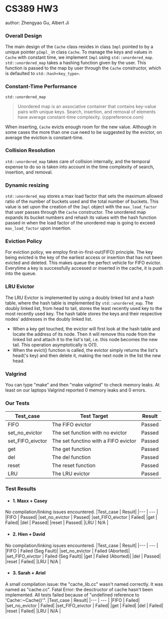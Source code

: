# CS389 HW3 
author: Zhengyao Gu, Albert Ji

### Overall Design
The main design of the `Cache` class resides in class `Impl` pointed to by a unique pointer `pImpl_` in class `Cache`. To manage the keys and values in `Cache` with constant time,
we implement `Impl` using `std::unordered_map`. `std::unordered_map` takes a hashing function given by the user. This function is passed to the map by user through the `Cache` constructor, 
which is defaulted to `std::hash<key_type>`.

### Constant-Time Performance
`std::unordered_map`

> Unordered map is an associative container that contains key-value pairs with unique keys.
> Search, insertion, and removal of elements have average constant-time complexity. 
> (cppreference.com)

When inserting, `Cache` evicts enough room for the new value. Although in some cases the more than one cue need to be suggested by the evictor,
on average the eviction is constant-time.

### Collision Resolution
`std::unordered_map` takes care of collision internally, and the temporal expense to do so is taken into account in the time complexity of search,
insertion, and removal.

### Dynamic resizing
`std::unordered_map` stores a max load factor that sets the maximum allowed ratio of the number of buckets used and the total number of buckets. This value is set upon the creation of the `Impl` object with the 
`max_load_factor` that user passes through the `Cache` constructor.
The unordered map expands its bucket numbers and rehash its values with the hash function passed in when the load factor of the unordered map is going to exceed `max_load_factor` upon insertion.

### Eviction Policy
For eviction policy, we employ first-in-first-out(FIFO) principle. The key being evicted is the key of the earliest access or insertion that has not been evicted and deleted.
This makes queue the perfect vehicle for FIFO evictor. Everytime a key is successfully accessed or inserted in the cache, it is push into the queue.

### LRU Evictor
The LRU Evictor is implemented by using a doubly linked list and a hash table, where the hash table is implemented by `std::unordered_map`. The doubly linked list, from head to tail, stores the least recently used key to the most recently used key. The hash table stores the keys and their respective nodes' addresses in the doubly linked list.
 - When a key get touched, the evictor will first look at the hash table and locate the address of its node. Then it will remove this node from the linked list and attach it to the list's tail, i.e. this node becomes the new tail. This operation asymptotically is O(1). 
 - When the evict() function is called, the evictor simply returns the list's head('s key) and then delete it, making the next node in the list the new head.

### Valgrind
You can type "make" and then "make valgrind" to check memory leaks. At least on our laptops Valgrind reported 0 memory leaks and 0 errors.

### Our Tests
|Test_case | Test Target | Result|
|--- | --- | --- |
|FIFO | The FIFO evictor | Passed|
|set_no_evictor | The set function with no evictor | Passed|
|set_FIFO_eivctor | The set functino with a FIFO evictor |  Passed|
|get | The get function |  Passed|
|del | The del function | Passed|
|reset | The reset function | Passed|
|LRU | The LRU evictor | Passed |

### Test Results
- #### 1. Maxx + Casey
No compilation/linking issues encountered.
|Test_case | Result|
|--- | --- |
|FIFO | Passed|
|set_no_evictor | Passed|
|set_FIFO_eivctor | Failed|
|get | Failed|
|del | Passed|
|reset | Passed|
|LRU | N/A |
- #### 2. Hien + David
No compilation/linking issues encountered.
|Test_case | Result|
|--- | --- |
|FIFO | Failed (Seg Fault)|
|set_no_evictor | Failed (Aborted)|
|set_FIFO_eivctor | Failed (Seg Fault)|
|get | Failed (Aborted)|
|del | Passed|
|reset | Failed|
|LRU | N/A |
- #### 3. Sarah + Ariel
A small compilation issue: the "cache_lib.cc" wasn't named correctly. It was named as "cache.cc".
Fatal Error: the desctructor of cache hasn't been implemented. All tests failed because of "undefined reference to 'Cache::~Cache()'".
|Test_case | Result|
|--- | --- |
|FIFO | Failed|
|set_no_evictor | Failed|
|set_FIFO_eivctor | Failed|
|get | Failed|
|del | Failed|
|reset | Failed|
|LRU | N/A |
